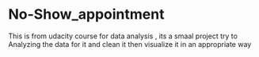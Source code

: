 # No-Show_appointment
This is from udacity course for data analysis , its a smaal project try to Analyzing the data for it and clean it then visualize it in an appropriate way  
